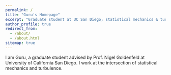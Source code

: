```yaml
---
permalink: /
title: "Guru's Homepage"
excerpt: "Graduate student at UC San Diego; statistical mechanics & turbulence."
author_profile: true
redirect_from:
  - /about/
  - /about.html
sitemap: true
---
```

I am Guru, a graduate student advised by Prof. Nigel Goldenfeld at University of California San Diego. I work at the intersection of statistical mechanics and turbulence.

